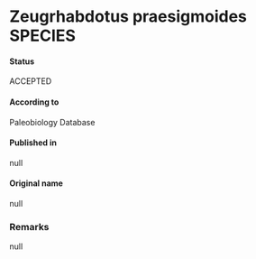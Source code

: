 Zeugrhabdotus praesigmoides SPECIES
=======

#### Status
ACCEPTED

#### According to
Paleobiology Database

#### Published in
null

#### Original name
null

### Remarks
null